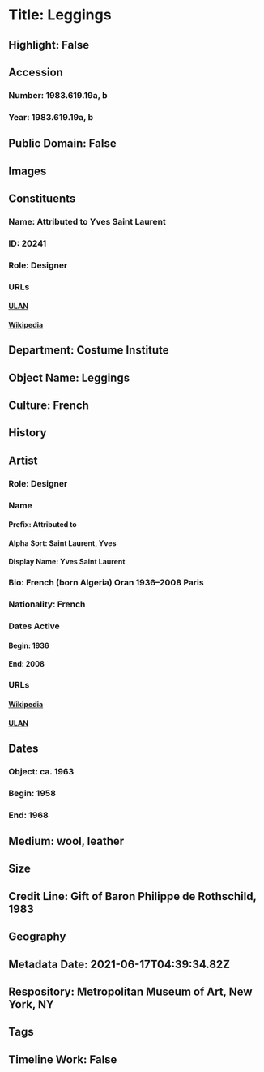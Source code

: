 # Title: Leggings
## Highlight: False
## Accession
### Number: 1983.619.19a, b
### Year: 1983.619.19a, b
## Public Domain: False
## Images
## Constituents
### Name: Attributed to Yves Saint Laurent
### ID: 20241
### Role: Designer
### URLs
#### [ULAN](http://vocab.getty.edu/page/ulan/500023723)
#### [Wikipedia](https://www.wikidata.org/wiki/Q171556)
## Department: Costume Institute
## Object Name: Leggings
## Culture: French
## History
## Artist
### Role: Designer
### Name
#### Prefix: Attributed to
#### Alpha Sort: Saint Laurent, Yves
#### Display Name: Yves Saint Laurent
### Bio: French (born Algeria) Oran 1936–2008 Paris
### Nationality: French
### Dates Active
#### Begin: 1936
#### End: 2008
### URLs
#### [Wikipedia](https://www.wikidata.org/wiki/Q171556)
#### [ULAN](http://vocab.getty.edu/page/ulan/500023723)
## Dates
### Object: ca. 1963
### Begin: 1958
### End: 1968
## Medium: wool, leather
## Size
## Credit Line: Gift of Baron Philippe de Rothschild, 1983
## Geography
## Metadata Date: 2021-06-17T04:39:34.82Z
## Respository: Metropolitan Museum of Art, New York, NY
## Tags
## Timeline Work: False